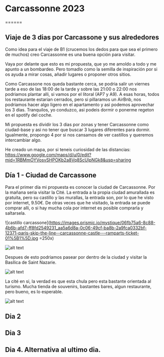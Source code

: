 # Carcassonne 2023
======
## Viaje de 3 dias por Carcassone y sus alrededores


Como idea para el viaje de B1 (crucemos los dedos para que sea el primero de muchos) creo Carcassonne es una buena opción para visitar. 

Vaya por delante que esto es mi propuesta, que yo me amoldo a todo y me apunto a un bombardeo. Pero tomadlo como la semilla de inspiración por si os ayuda a mirar cosas, añadir lugares o proponer otros sitios.

Como Carcassone nos queda bastante cerca, se podria salir un viernes tarde a eso de las 18:00 de la tarde y sobre las 21:00 o 22:00 nos podriamos plantar alli, si vamos por el litoral (AP7 y A9). A esas horas, todos los restaurante estarian cerrados, pero si pillaramos un AirBnb, nos podriamos hacer algo ligero en el apartamento y asi podemos aprovechar los 3 dias. Tranquilos, yo conduzco, asi podeis dormir o ponerme regeton en el spotify del coche. 

Mi propuesta es dividir los 3 dias por zonas y tener Carcassonne como ciudad-base y asi no tener que buscar 3 lugares diferentes para dormir. Igualmente, propongo 4 por si nos cansamos de ver castillos y queremos intercambiar algo.

He creado un mapa, por si teneis curiosidad de las distancias: https://www.google.com/maps/d/u/0/edit?mid=1RBMmOYVosvSHPOKb2a8Vq8ScUlpNGk8&usp=sharing

## Día 1 - Ciudad de Carcassone

Para el primer día mi propuesta es conocer la ciudad de Carcassonne. Por la mañana seria visitar la Cité. La entrada a la propia ciudad amurallada es gratuita, pero su castillo y las murallas, la entrada son, por lo que he visto por internet, 9.50€. De otras veces que he visitado, la entrada se puede comprar alli, o si hay mucha cola por internet es posible comprarla y saltarsela.

![castillo carcassone](https://images.prismic.io/mystique/06fb75a6-8c88-4b6b-afd7-ff8fd2549231_aa5a6d8a-0c06-49cf-ba8b-2a9fca0332bf-12371-paris-skip-the-line--carcassonne-castle---ramparts-ticket-01%5B1%5D.jpg =250x)

![alt text][castillo carcassonne]

[castillo carcassonne]: 
https://images.prismic.io/mystique/06fb75a6-8c88-4b6b-afd7-ff8fd2549231_aa5a6d8a-0c06-49cf-ba8b-2a9fca0332bf-12371-paris-skip-the-line--carcassonne-castle---ramparts-ticket-01%5B1%5D.jpg?auto=format&w=900&h=562.5&q=75&ar=16%3A10&crop=faces&rect=0,0,1600,999

Despues de esto podriamos pasear por dentro de la ciudad y visitar la Basílica de Saint Nazarie. 

![alt text][basilica de saint nazaire]

[basilica de saint nazaire]: 
https://upload.wikimedia.org/wikipedia/commons/thumb/7/75/Carcassonne_-_Basilique_Saint-Nazaire.jpg/800px-Carcassonne_-_Basilique_Saint-Nazaire.jpg 

La cité en si, la verdad es que esta chula pero esta bastante orientada al turismo. Mucha tienda de souvenirs, bastantes bares, algun restaurante, pero bueno, es lo esperable.

![alt text][cité]

[cité]: https://www.lugaresdeaventura.com/sites/default/files/inline-images/carcassonne-0000-00-cite-place-chateau-touriste-cr-f-chatroussat-adt-aude-1-1455x970.jpg



## Dia 2

## Dia 3

## Dia 4. Alternativa al ultimo dia. 

